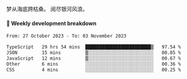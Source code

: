 梦从海底跨枯桑。
阅尽银河风浪。


#### 📝 Weekly development breakdown

<!--START_SECTION:waka-->

```txt
From: 27 October 2023 - To: 03 November 2023

TypeScript   29 hrs 54 mins  ████████████████████████▒   97.54 %
JSON         15 mins         ▒░░░░░░░░░░░░░░░░░░░░░░░░   00.85 %
JavaScript   12 mins         ▒░░░░░░░░░░░░░░░░░░░░░░░░   00.67 %
Other        6 mins          ░░░░░░░░░░░░░░░░░░░░░░░░░   00.36 %
CSS          4 mins          ░░░░░░░░░░░░░░░░░░░░░░░░░   00.25 %
```

<!--END_SECTION:waka-->



